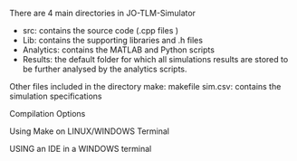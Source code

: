 There are 4 main directories in JO-TLM-Simulator 
* src:        contains the source code (.cpp files )
* Lib:        contains the supporting libraries and .h files
* Analytics:  contains the MATLAB and Python scripts
* Results:    the default folder for which all simulations results are stored to be further analysed by the analytics scripts.

Other files included in the directory
make:       makefile
sim.csv:    contains the simulation specifications 

Compilation Options

Using Make on LINUX/WINDOWS Terminal

USING an IDE in a WINDOWS terminal
